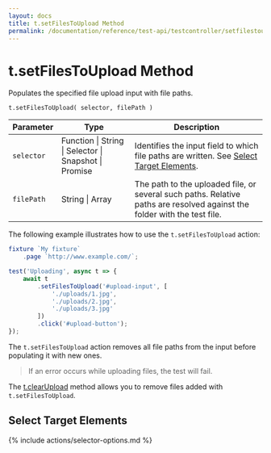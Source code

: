 ```yaml
---
layout: docs
title: t.setFilesToUpload Method
permalink: /documentation/reference/test-api/testcontroller/setfilestoupload.html
---
```

# t.setFilesToUpload Method

Populates the specified file upload input with file paths.

```text
t.setFilesToUpload( selector, filePath )
```

Parameter  | Type                                              | Description
---------- | ------------------------------------------------- | -------------------------------------------------------------------------------------------------------------------------------------------
`selector` | Function &#124; String &#124; Selector &#124; Snapshot &#124; Promise | Identifies the input field to which file paths are written. See [Select Target Elements](#select-target-elements).
`filePath` | String &#124; Array                                            | The path to the uploaded file, or several such paths. Relative paths are resolved against the folder with the test file.

The following example illustrates how to use the `t.setFilesToUpload` action:

```js
fixture `My fixture`
    .page `http://www.example.com/`;

test('Uploading', async t => {
    await t
        .setFilesToUpload('#upload-input', [
            './uploads/1.jpg',
            './uploads/2.jpg',
            './uploads/3.jpg'
        ])
        .click('#upload-button');
});
```

The `t.setFilesToUpload` action removes all file paths from the input before populating it with new ones.

> If an error occurs while uploading files, the test will fail.

The [t.clearUpload](clearupload.md) method allows you to remove files added with `t.setFilesToUpload`.

## Select Target Elements

{% include actions/selector-options.md %}
